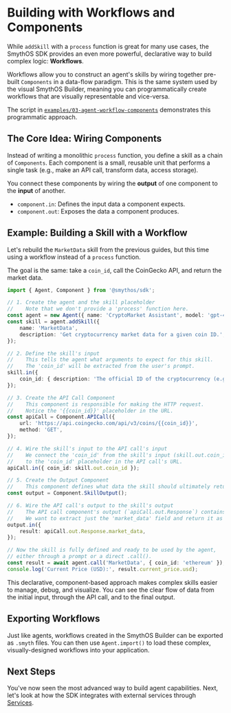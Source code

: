 # Building with Workflows and Components

While `addSkill` with a `process` function is great for many use cases, the SmythOS SDK provides an even more powerful, declarative way to build complex logic: **Workflows**.

Workflows allow you to construct an agent's skills by wiring together pre-built `Components` in a data-flow paradigm. This is the same system used by the visual SmythOS Builder, meaning you can programmatically create workflows that are visually representable and vice-versa.

The script in [`examples/03-agent-workflow-components`](../../examples/03-agent-workflow-components/10-agent-workflow.ts) demonstrates this programmatic approach.

## The Core Idea: Wiring Components

Instead of writing a monolithic `process` function, you define a skill as a chain of `Components`. Each component is a small, reusable unit that performs a single task (e.g., make an API call, transform data, access storage).

You connect these components by wiring the **output** of one component to the **input** of another.

-   `component.in`: Defines the input data a component expects.
-   `component.out`: Exposes the data a component produces.

## Example: Building a Skill with a Workflow

Let's rebuild the `MarketData` skill from the previous guides, but this time using a workflow instead of a `process` function.

The goal is the same: take a `coin_id`, call the CoinGecko API, and return the market data.

```typescript
import { Agent, Component } from '@smythos/sdk';

// 1. Create the agent and the skill placeholder
//    Note that we don't provide a 'process' function here.
const agent = new Agent({ name: 'CryptoMarket Assistant', model: 'gpt-4o' });
const skill = agent.addSkill({
    name: 'MarketData',
    description: 'Get cryptocurrency market data for a given coin ID.',
});

// 2. Define the skill's input
//    This tells the agent what arguments to expect for this skill.
//    The 'coin_id' will be extracted from the user's prompt.
skill.in({
    coin_id: { description: 'The official ID of the cryptocurrency (e.g., bitcoin)' },
});

// 3. Create the API Call Component
//    This component is responsible for making the HTTP request.
//    Notice the '{{coin_id}}' placeholder in the URL.
const apiCall = Component.APICall({
    url: 'https://api.coingecko.com/api/v3/coins/{{coin_id}}',
    method: 'GET',
});

// 4. Wire the skill's input to the API call's input
//    We connect the 'coin_id' from the skill's input (skill.out.coin_id)
//    to the 'coin_id' placeholder in the API call's URL.
apiCall.in({ coin_id: skill.out.coin_id });

// 5. Create the Output Component
//    This component defines what data the skill should ultimately return.
const output = Component.SkillOutput();

// 6. Wire the API call's output to the skill's output
//    The API call component's output (`apiCall.out.Response`) contains the entire API response.
//    We want to extract just the 'market_data' field and return it as the skill's result.
output.in({
    result: apiCall.out.Response.market_data,
});

// Now the skill is fully defined and ready to be used by the agent,
// either through a prompt or a direct .call().
const result = await agent.call('MarketData', { coin_id: 'ethereum' });
console.log('Current Price (USD):', result.current_price.usd);
```

This declarative, component-based approach makes complex skills easier to manage, debug, and visualize. You can see the clear flow of data from the initial input, through the API call, and to the final output.

## Exporting Workflows

Just like agents, workflows created in the SmythOS Builder can be exported as `.smyth` files. You can then use `Agent.import()` to load these complex, visually-designed workflows into your application.

## Next Steps

You've now seen the most advanced way to build agent capabilities. Next, let's look at how the SDK integrates with external services through [Services](07-services.md).
